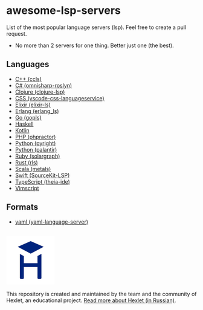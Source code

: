 # awesome-lsp-servers

List of the most popular language servers (lsp). Feel free to create a pull request.

* No more than 2 servers for one thing. Better just one (the best).

## Languages

* [C++ (ccls)](https://github.com/MaskRay/ccls)
* [C# (omnisharp-roslyn)](https://github.com/OmniSharp/omnisharp-roslyn)
* [Clojure (clojure-lsp)](https://github.com/clojure-lsp/clojure-lsp)
* [CSS (vscode-css-languageservice)](https://github.com/Microsoft/vscode-css-languageservice)
* [Elixir (elixir-ls)](https://github.com/elixir-lsp/elixir-ls)
* [Erlang (erlang_ls)](https://github.com/erlang-ls/erlang_ls)
* [Go (gopls)](https://github.com/golang/tools/tree/master/gopls)
* [Haskell](https://github.com/haskell/haskell-language-server/)
* [Kotlin](https://github.com/fwcd/kotlin-language-server)
* [PHP (phpractor)](https://github.com/phpactor/phpactor)
* [Python (pyright)](https://github.com/microsoft/pyright)
* [Python (palantir)](https://github.com/palantir/python-language-server)
* [Ruby (solargraph)](https://github.com/castwide/solargraph)
* [Rust (rls)](https://github.com/rust-lang/rls)
* [Scala (metals)](https://github.com/scalameta/metals)
* [Swift (SourceKit-LSP)](https://github.com/apple/sourcekit-lsp)
* [TypeScript (theia-ide)](https://github.com/theia-ide/typescript-language-server)
* [Vimscript](https://github.com/iamcco/vim-language-server)

## Formats

* [yaml (yaml-language-server)](https://github.com/redhat-developer/yaml-language-server)

##
[![Hexlet Ltd. logo](https://raw.githubusercontent.com/Hexlet/hexletguides.github.io/master/images/hexlet_logo128.png)](https://ru.hexlet.io/pages/about?utm_source=github&utm_medium=link&utm_campaign=exercises-javascript)

This repository is created and maintained by the team and the community of Hexlet, an educational project. [Read more about Hexlet (in Russian)](https://ru.hexlet.io/pages/about?utm_source=github&utm_medium=link&utm_campaign=exercises-javascript).
##

